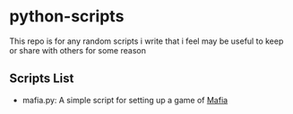# python-scripts
This repo is for any random scripts i write that i feel may be useful to keep or share with others for some reason

## Scripts List
* mafia.py: A simple script for setting up a game of [Mafia](https://en.wikipedia.org/wiki/Mafia_(party_game))
